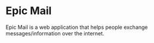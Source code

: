 # Epic Mail

Epic Mail is a web application that helps people exchange
messages/information over the internet.